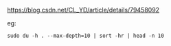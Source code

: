 
https://blog.csdn.net/CL_YD/article/details/79458092

eg: 
```
sudo du -h . --max-depth=10 | sort -hr | head -n 10
```


